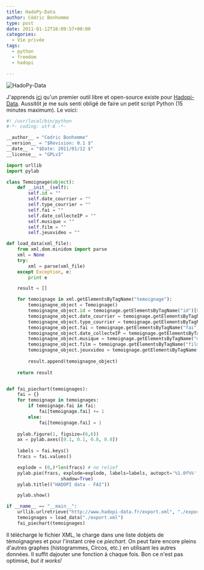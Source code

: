 ```yaml
---
title: HadoPy-Data
author: Cédric Bonhomme
type: post
date: 2011-01-12T16:09:57+00:00
categories:
  - Vie privée
tags:
  - python
  - freedom
  - hadopi

---
```

![HadoPy-Data](/images/blog/2011/01/hadopi-data_piechart.png)

J'apprends [ici][1] qu'un premier outil libre et open-source existe pour
[Hadopi-Data][2]. Aussitôt je me suis senti obligé de faire un petit script
Python (15 minutes maximum). Le voici:

```python
#! /usr/local/bin/python
#-*- coding: utf-8 -*-

__author__ = "Cedric Bonhomme"
__version__ = "$Revision: 0.1 $"
__date__ = "$Date: 2011/01/12 $"
__license__ = "GPLv3"

import urllib
import pylab

class Temoignage(object):
    def __init__(self):
        self.id = ""
        self.date_courrier = ""
        self.type_courrier = ""
        self.fai = ""
        self.date_collecteIP = ""
        self.musique = ""
        self.film = ""
        self.jeuxvideo = ""

def load_data(xml_file):
    from xml.dom.minidom import parse
    xml = None
    try:
        xml = parse(xml_file)
    except Exception, e:
        print e

    result = []

    for temoignage in xml.getElementsByTagName("temoignage"):
        temoignagne_object = Temoignage()
        temoignagne_object.id = temoignage.getElementsByTagName("id")[0].childNodes[0].nodeValue
        temoignagne_object.date_courrier = temoignage.getElementsByTagName("date_courrier")[0].childNodes[0].nodeValue
        temoignagne_object.type_courrier = temoignage.getElementsByTagName("type_courrier")[0].childNodes[0].nodeValue
        temoignagne_object.fai = temoignage.getElementsByTagName("fai")[0].childNodes[0].nodeValue
        temoignagne_object.date_collecteIP = temoignage.getElementsByTagName("date_collecteIP")[0].childNodes[0].nodeValue
        temoignagne_object.musique = temoignage.getElementsByTagName("musique")[0].childNodes[0].nodeValue
        temoignagne_object.film = temoignage.getElementsByTagName("film")[0].childNodes[0].nodeValue
        temoignagne_object.jeuxvideo = temoignage.getElementsByTagName("jeuxvideo")[0].childNodes[0].nodeValue
        
        result.append(temoignagne_object)
        
    return result


def fai_piechart(temoignages):
    fai = {}
    for temoignage in temoignages:
        if temoignage.fai in fai:
            fai[temoignage.fai] += 1
        else:
            fai[temoignage.fai] = 1
    
    pylab.figure(1, figsize=(6,6))
    ax = pylab.axes([0.1, 0.1, 0.8, 0.8])
    
    labels = fai.keys()
    fracs = fai.values()

    explode = (0,)*len(fracs) # no relief
    pylab.pie(fracs, explode=explode, labels=labels, autopct='%1.0f%%', \
                    shadow=True)
    pylab.title(("HADOPI data - FAI"))

    pylab.show()

if __name__ == "__main__":
    urllib.urlretrieve("http://www.hadopi-data.fr/export.xml", "./export.xml")
    temoignages = load_data("./export.xml")
    fai_piechart(temoignages)
```

Il télécharge le fichier XML, le charge dans une liste dobjets de témoignagnes
et pour l'instant crée ce _piechart_. On peut faire encore pleins d'autres
graphes (histogrammes, Circos, etc.) en utilisant les autres données. Il suffit
dajouter une fonction à chaque fois. Bon ce n'est pas optimisé, _but it works!_

 [1]: http://www.numerama.com/magazine/17766-un-premier-outil-libre-et-open-source-pour-hadopi-data.html
 [2]: http://www.hadopi-data.fr/
